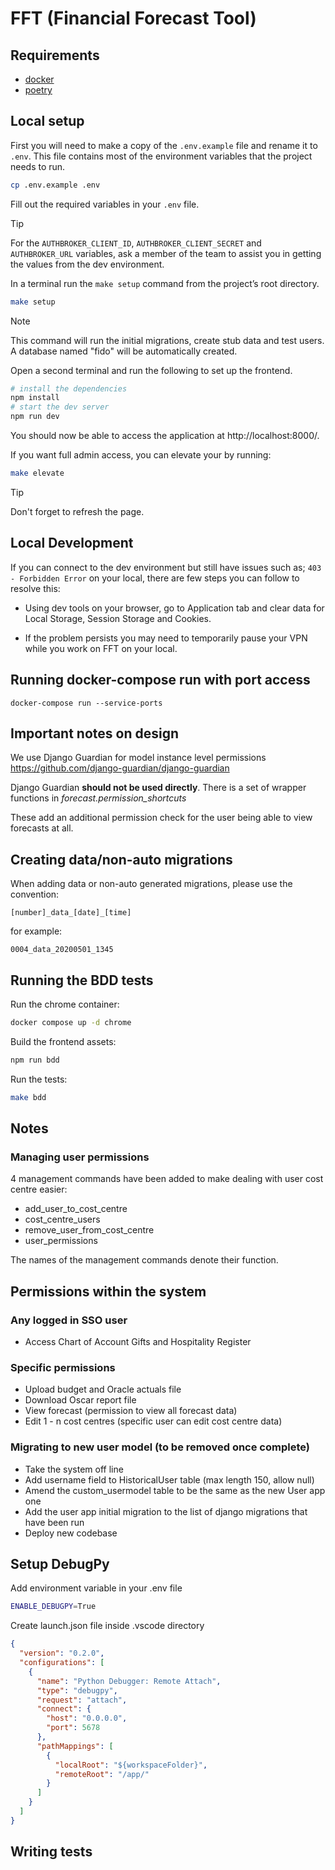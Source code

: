 # FFT (Financial Forecast Tool)

## Requirements

- [docker](https://docs.docker.com/engine/install/)
- [poetry](https://python-poetry.org/docs/#installation)

## Local setup

First you will need to make a copy of the `.env.example` file and rename it to `.env`.
This file contains most of the environment variables that the project needs to run.

```bash
cp .env.example .env
```

Fill out the required variables in your `.env` file.

> [!TIP]
> For the `AUTHBROKER_CLIENT_ID`, `AUTHBROKER_CLIENT_SECRET` and `AUTHBROKER_URL`
> variables, ask a member of the team to assist you in getting the values from the dev
> environment.

In a terminal run the `make setup` command from the project’s root directory.

```bash
make setup
```

> [!NOTE]
> This command will run the initial migrations, create stub data and test users.
> A database named "fido" will be automatically created.

Open a second terminal and run the following to set up the frontend.

```bash
# install the dependencies
npm install
# start the dev server
npm run dev
```

You should now be able to access the application at http://localhost:8000/.

If you want full admin access, you can elevate your by running:

```bash
make elevate
```

> [!TIP]
> Don't forget to refresh the page.

## Local Development

If you can connect to the dev environment but still have issues such as; `403 - Forbidden Error` on your local, there are few steps you can follow to resolve this:

- Using dev tools on your browser, go to Application tab and clear data for Local Storage, Session Storage and Cookies.

- If the problem persists you may need to temporarily pause your VPN while you work on FFT on your local.

## Running docker-compose run with port access

```
docker-compose run --service-ports
```

## Important notes on design

We use Django Guardian for model instance level permissions https://github.com/django-guardian/django-guardian

Django Guardian **should not be used directly**. There is a set of wrapper functions in _forecast.permission_shortcuts_

These add an additional permission check for the user being able to view forecasts at all.

## Creating data/non-auto migrations

When adding data or non-auto generated migrations, please use the convention:

```
[number]_data_[date]_[time]
```

for example:

```
0004_data_20200501_1345
```

## Running the BDD tests

Run the chrome container:

```bash
docker compose up -d chrome
```

Build the frontend assets:

```bash
npm run bdd
```

Run the tests:

```bash
make bdd
```

## Notes

### Managing user permissions

4 management commands have been added to make dealing with user cost centre easier:

- add_user_to_cost_centre
- cost_centre_users
- remove_user_from_cost_centre
- user_permissions

The names of the management commands denote their function.

## Permissions within the system

### Any logged in SSO user

- Access Chart of Account Gifts and Hospitality Register

### Specific permissions

- Upload budget and Oracle actuals file
- Download Oscar report file
- View forecast (permission to view all forecast data)
- Edit 1 - n cost centres (specific user can edit cost centre data)

### Migrating to new user model (to be removed once complete)

- Take the system off line
- Add username field to HistoricalUser table (max length 150, allow null)
- Amend the custom_usermodel table to be the same as the new User app one
- Add the user app initial migration to the list of django migrations that have been run
- Deploy new codebase

## Setup DebugPy

Add environment variable in your .env file

```bash
ENABLE_DEBUGPY=True
```

Create launch.json file inside .vscode directory

```json
{
  "version": "0.2.0",
  "configurations": [
    {
      "name": "Python Debugger: Remote Attach",
      "type": "debugpy",
      "request": "attach",
      "connect": {
        "host": "0.0.0.0",
        "port": 5678
      },
      "pathMappings": [
        {
          "localRoot": "${workspaceFolder}",
          "remoteRoot": "/app/"
        }
      ]
    }
  ]
}
```

## Writing tests
